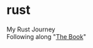 # rust
My Rust Journey
<br>
Following along "[The Book](https://doc.rust-lang.org/book/title-page.html)"
